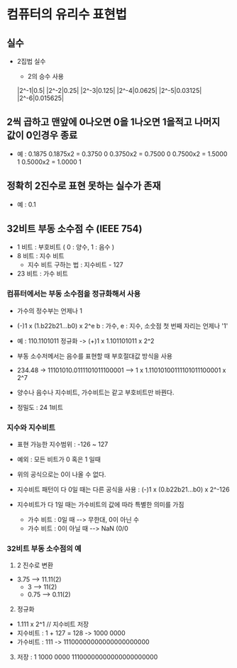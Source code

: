 # 컴퓨터의 유리수 표현법

## 실수
- 2집법 실수
  - 2의 승수 사용
  
  |2^-1|0.5|
  |2^-2|0.25|
  |2^-3|0.125|
  |2^-4|0.0625|
  |2^-5|0.03125|
  |2^-6|0.015625|
  
## 2씩 곱하고 맨앞에 0나오면 0을 1나오면 1을적고 나머지 값이 0인경우 종료
- 예 : 0.1875
0.1875x2 = 0.3750   0
0.3750x2 = 0.7500   0
0.7500x2 = 1.5000   1
0.5000x2 = 1.0000   1

## 정확히 2진수로 표현 못하는 실수가 존재
- 예 : 0.1

## 32비트 부동 소수점 수 (IEEE 754)
- 1 비트 : 부호비트 ( 0 : 양수, 1 : 음수 )
- 8 비트 : 지수 비트
  - 지수 비트 구하는 법 : 지수비트 - 127
- 23 비트 : 가수 비트

### 컴퓨터에서는 부동 소수점을 정규화해서 사용
- 가수의 정수부는 언제나 1

- (-)1 x (1.b22b21...b0) x 2^e    b : 가수, e : 지수, 소숫점 첫 번째 자리는 언제나 '1'

- 예 : 110.1101011 정규화 -> (+)1 x 1.101101011 x 2^2

- 부동 소수저메서는 음수를 표현할 때 부호절대값 방식을 사용

- 234.48 -> 11101010.0111101011100001 --> 1 x 1.11010100111101011100001 x 2^7

- 양수나 음수나 지수비트, 가수비트는 같고 부호비트만 바꿘다.

- 정밀도 : 24 1비트

### 지수와 지수비트
- 표현 가능한 지수범위 : -126 ~ 127
- 예외 : 모든 비트가 0 혹은 1 일때
- 위의 공식으로는 0이 나올 수 없다.
- 지수비트 패턴이 다 0일 때는 다른 공식을 사용 : (-)1 x (0.b22b21...b0) x 2^-126

- 지수비트가 다 1일 때는 가수비트의 값에 따라 특별한 의미를 가짐
  - 가수 비트 : 0일 때 --> 무한대, 0이 아닌 수
  - 가수 비트 : 0이 아닐 때 --> NaN (0/0
  
### 32비트 부동 소수점의 예
1. 2 진수로 변환
- 3.75 --> 11.11(2)  
  - 3 --> 11(2)
  - 0.75 --> 0.11(2)
2. 정규화
- 1.111 x 2^1   // 지수비트 저장
- 지수비트 : 1 + 127 = 128 -> 1000 0000
- 가수비트 : 111 -> 11100000000000000000000
3. 저장 : 1 1000 0000 11100000000000000000000
